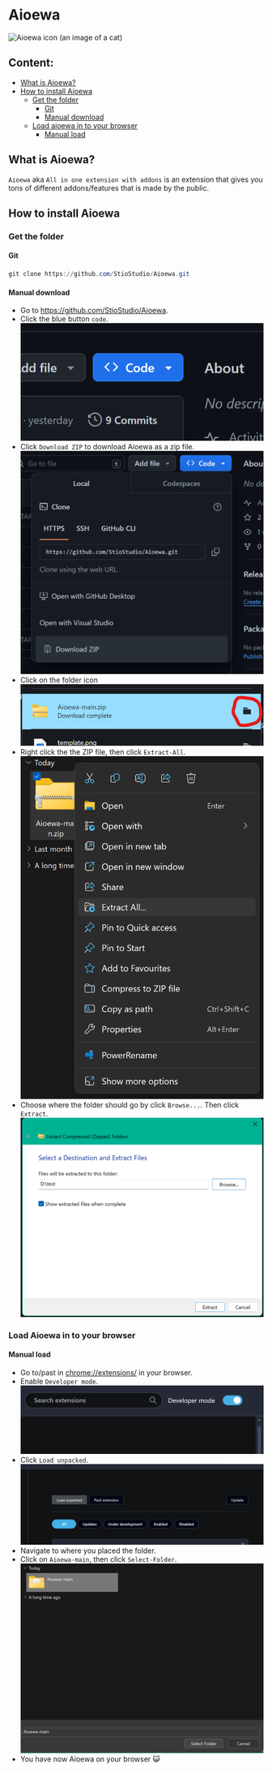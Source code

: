 # Aioewa

![Aioewa icon (an image of a cat)](https://raw.githubusercontent.com/StioStudio/Aioewa/main/asset/icon/icon128.png)

## Content:
* [What is Aioewa?](#what-is-aioewa)
* [How to install Aioewa](#how-to-install-aioewa)
    * [Get the folder](#get-the-folder)
        * [Git](#git)
        * [Manual download](#manual-download)
    * [Load aioewa in to your browser](#load-aioewa-in-to-your-browser)
        * [Manual load](#manual-load)

## What is Aioewa?
`Aioewa` aka `All in one extension with addons` is an extension that gives you tons of different addons/features that is made by the public. 

## How to install Aioewa
### Get the folder
#### Git
```powershell
git clone https://github.com/StioStudio/Aioewa.git
```
#### Manual download
* Go to https://github.com/StioStudio/Aioewa.
* Click the blue button `code`.
![Image of blue button](./asset/images/README/blue-button.png)
* Click `Download ZIP` to download Aioewa as a zip file.
![Download ZIP button](./asset/images/README/zip.png)
* Click on the folder icon
![folder icon button](./asset/images/README/folderIcon.png)
* Right click the the ZIP file, then click `Extract-All`.
![Extract All button](./asset/images/README/Extract-All.png)
* Choose where the folder should go by click `Browse...`. Then click `Extract`.
![Extract button](./asset/images/README/Extract.png)

### Load Aioewa in to your browser
#### Manual load
* Go to/past in [chrome://extensions/](chrome://extensions/) in your browser.
* Enable `Developer mode`.
![Developer mode](./asset/images/README/Developer-mode.png)
* Click `Load unpacked`.
![Load unpacked](./asset/images/README/Load-unpacked.png)
* Navigate to where you placed the folder.
* Click on `Aioewa-main`, then click `Select-Folder`. 
![Select Folder](./asset/images/README/Select-Folder.png)
* You have now Aioewa on your browser 😺